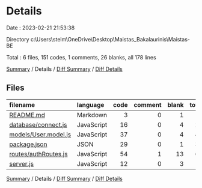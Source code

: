 # Details

Date : 2023-02-21 21:53:38

Directory c:\\Users\\stelm\\OneDrive\\Desktop\\Maistas_Bakalaurinis\\Maistas-BE

Total : 6 files,  151 codes, 1 comments, 26 blanks, all 178 lines

[Summary](results.md) / Details / [Diff Summary](diff.md) / [Diff Details](diff-details.md)

## Files
| filename | language | code | comment | blank | total |
| :--- | :--- | ---: | ---: | ---: | ---: |
| [README.md](/README.md) | Markdown | 3 | 0 | 1 | 4 |
| [database/connect.js](/database/connect.js) | JavaScript | 16 | 0 | 4 | 20 |
| [models/User.model.js](/models/User.model.js) | JavaScript | 37 | 0 | 4 | 41 |
| [package.json](/package.json) | JSON | 29 | 0 | 1 | 30 |
| [routes/authRoutes.js](/routes/authRoutes.js) | JavaScript | 54 | 1 | 13 | 68 |
| [server.js](/server.js) | JavaScript | 12 | 0 | 3 | 15 |

[Summary](results.md) / Details / [Diff Summary](diff.md) / [Diff Details](diff-details.md)